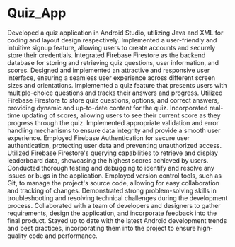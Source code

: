 # Quiz_App

Developed a quiz application in Android Studio, utilizing Java and XML for coding and layout design respectively.
Implemented a user-friendly and intuitive signup feature, allowing users to create accounts and securely store their credentials.
Integrated Firebase Firestore as the backend database for storing and retrieving quiz questions, user information, and scores.
Designed and implemented an attractive and responsive user interface, ensuring a seamless user experience across different screen sizes and orientations.
Implemented a quiz feature that presents users with multiple-choice questions and tracks their answers and progress.
Utilized Firebase Firestore to store quiz questions, options, and correct answers, providing dynamic and up-to-date content for the quiz.
Incorporated real-time updating of scores, allowing users to see their current score as they progress through the quiz.
Implemented appropriate validation and error handling mechanisms to ensure data integrity and provide a smooth user experience.
Employed Firebase Authentication for secure user authentication, protecting user data and preventing unauthorized access.
Utilized Firebase Firestore's querying capabilities to retrieve and display leaderboard data, showcasing the highest scores achieved by users.
Conducted thorough testing and debugging to identify and resolve any issues or bugs in the application.
Employed version control tools, such as Git, to manage the project's source code, allowing for easy collaboration and tracking of changes.
Demonstrated strong problem-solving skills in troubleshooting and resolving technical challenges during the development process.
Collaborated with a team of developers and designers to gather requirements, design the application, and incorporate feedback into the final product.
Stayed up to date with the latest Android development trends and best practices, incorporating them into the project to ensure high-quality code and performance.
